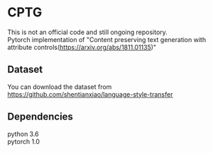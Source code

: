 # CPTG
This is not an official code and still ongoing repository. <br/> 
Pytorch implementation of "Content preserving text generation with attribute controls(https://arxiv.org/abs/1811.01135)" 

## Dataset
You can download the dataset from https://github.com/shentianxiao/language-style-transfer 

## Dependencies
python 3.6 <br/>
pytorch 1.0
